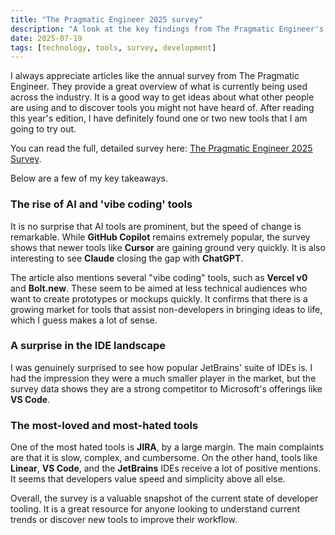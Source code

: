 ```yaml
---
title: "The Pragmatic Engineer 2025 survey"
description: "A look at the key findings from The Pragmatic Engineer's 2025 developer tools survey, including some surprising trends in AI, IDEs, and project management tools."
date: 2025-07-19
tags: [technology, tools, survey, development]
---
```


I always appreciate articles like the annual survey from The Pragmatic Engineer. They provide a great overview of what is currently being used across the industry. It is a good way to get ideas about what other people are using and to discover tools you might not have heard of. After reading this year's edition, I have definitely found one or two new tools that I am going to try out.

You can read the full, detailed survey here: [The Pragmatic Engineer 2025 Survey](https://newsletter.pragmaticengineer.com/p/the-pragmatic-engineer-2025-survey).

Below are a few of my key takeaways.

### The rise of AI and 'vibe coding' tools

It is no surprise that AI tools are prominent, but the speed of change is remarkable. While **GitHub Copilot** remains extremely popular, the survey shows that newer tools like **Cursor** are gaining ground very quickly. It is also interesting to see **Claude** closing the gap with **ChatGPT**.

The article also mentions several "vibe coding" tools, such as **Vercel v0** and **Bolt.new**. These seem to be aimed at less technical audiences who want to create prototypes or mockups quickly. It confirms that there is a growing market for tools that assist non-developers in bringing ideas to life, which I guess makes a lot of sense.

### A surprise in the IDE landscape

I was genuinely surprised to see how popular JetBrains' suite of IDEs is. I had the impression they were a much smaller player in the market, but the survey data shows they are a strong competitor to Microsoft's offerings like **VS Code**. 

### The most-loved and most-hated tools

One of the most hated tools is **JIRA**, by a large margin. The main complaints are that it is slow, complex, and cumbersome. On the other hand, tools like **Linear**, **VS Code**, and the **JetBrains** IDEs receive a lot of positive mentions. It seems that developers value speed and simplicity above all else.

Overall, the survey is a valuable snapshot of the current state of developer tooling. It is a great resource for anyone looking to understand current trends or discover new tools to improve their workflow.